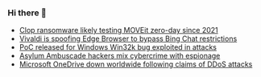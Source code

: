 ### Hi there 👋

<!--START_SECTION:feed-->
* [Clop ransomware likely testing MOVEit zero-day since 2021](https://www.bleepingcomputer.com/news/security/clop-ransomware-likely-testing-moveit-zero-day-since-2021/)
* [Vivaldi is spoofing Edge Browser to bypass Bing Chat restrictions](https://www.bleepingcomputer.com/news/microsoft/vivaldi-is-spoofing-edge-browser-to-bypass-bing-chat-restrictions/)
* [PoC released for Windows Win32k bug exploited in attacks](https://www.bleepingcomputer.com/news/security/poc-released-for-windows-win32k-bug-exploited-in-attacks/)
* [Asylum Ambuscade hackers mix cybercrime with espionage](https://www.bleepingcomputer.com/news/security/asylum-ambuscade-hackers-mix-cybercrime-with-espionage/)
* [Microsoft OneDrive down worldwide following claims of DDoS attacks](https://www.bleepingcomputer.com/news/microsoft/microsoft-onedrive-down-worldwide-following-claims-of-ddos-attacks/)
<!--END_SECTION:feed-->

<!--
**frankenk/frankenk** is a ✨ _special_ ✨ repository because its `README.md` (this file) appears on your GitHub profile.

Here are some ideas to get you started:

- 🔭 I’m currently working on ...
- 🌱 I’m currently learning ...
- 👯 I’m looking to collaborate on ...
- 🤔 I’m looking for help with ...
- 💬 Ask me about ...
- 📫 How to reach me: ...
- 😄 Pronouns: ...
- ⚡ Fun fact: ...
-->



